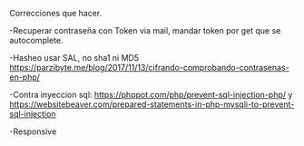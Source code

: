 Correcciones que hacer.

-Recuperar contraseña con Token via mail, mandar token por get que se autocomplete.

-Hasheo usar SAL, no sha1 ni MD5 https://parzibyte.me/blog/2017/11/13/cifrando-comprobando-contrasenas-en-php/

-Contra inyeccion sql: https://phppot.com/php/prevent-sql-injection-php/  y  https://websitebeaver.com/prepared-statements-in-php-mysqli-to-prevent-sql-injection

-Responsive